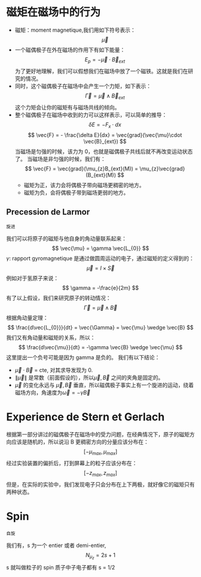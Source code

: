 # 磁矩在磁场中的行为
- 磁矩：moment magnetique,我们用如下符号表示：
$$
\vec{\mu}
$$
- 一个磁偶极子在外在磁场的作用下有如下能量：
$$
E_{p} = -\vec{\mu}\cdot \vec{B}_{ext}
$$
	为了更好地理解，我们可以假想我们在磁场中放了一个磁铁。这就是我们在研究的情况。
- 同时，这个磁偶极子在磁场中会产生一个力矩，如下表示：
$$
\vec{\Gamma} = \vec{\mu} \wedge\vec{B}_{ext}
$$
这个力矩会让你的磁矩有与磁场共线的倾向。
- 整个磁偶极子在磁场中收到的力可以这样表示，可以简单的推导：
$$
\delta E = - F_{x} \cdot dx
$$
$$
\vec{F} = - \frac{\delta E}{dx} = \vec{grad}(\vec{\mu}\cdot \vec{B}_{ext})
$$
当磁场是匀强的时候，该力为 0，也就是磁偶极子共线后就不再改变运动状态了。
当磁场是非匀强的时候，我们有：
$$
\vec{F} = \vec{grad}(\mu_{z}B_{ext}(M)) = \mu_{z}\vec{grad}(B_{ext}(M))
$$
	- 磁矩为正，该力会将偶极子带向磁场更稠密的地方。
	- 磁矩为负，会将偶极子带到磁场更弱的地方。

## Precession de Larmor
	旋进
我们可以将原子的磁矩与他自身的角动量联系起来：
$$
\vec{\mu} = \gamma \vec{L_{0}}
$$
	$\gamma$: rapport gyromagnetique
是通过做圆周运动的电子，通过磁矩的定义得到的：
$$
\vec{\mu} = I\times \vec{S}
$$
例如对于氢原子来说：
$$
\gamma = -\frac{e}{2m}
$$
有了以上假设，我们来研究原子的转动情况：
$$
\vec{\Gamma} = \vec{\mu} \wedge \vec{B}
$$
根据角动量定理：
$$
\frac{d\vec{L_{0}}}{dt} = \vec{\Gamma} = \vec{\mu} \wedge \vec{B}
$$
我们又有角动量和磁矩的关系，所以：
$$
\frac{d\vec{\mu}}{dt} = -\gamma \vec{B} \wedge \vec{\mu}
$$
	这里提出一个负号可能是因为 gamma 是负的。
我们有以下结论：
- $\vec{\mu} \cdot \vec{B}$ = cte, 对其求导发现为 0.
- $\|\vec{\mu}\|$ 是常数（前面假设的），所以$\vec{\mu},\vec{B}$ 之间的夹角是固定的。
- $\vec{\mu}$ 的变化永远与 $\vec{\mu},\vec{B}$ 垂直，所以磁偶极子事实上有一个旋进的运动，绕着磁场方向，角速度为$\vec{\omega} = -\gamma \vec{B}$

# Experience de Stern et Gerlach
根据第一部分讲过的磁偶极子在磁场中的受力问题，在经典情况下，原子的磁矩方向应该是随机的，所以说沿 B 更稠密方向的分量应该分布在：
$$
[-\mu_{max},\mu_{max}]
$$
经过实验装置的偏折后，打到屏幕上的粒子应该分布在：
$$
[-z_{max},z_{max}]
$$
但是，在实际的实验中，我们发现电子只会分布在上下两极，就好像它的磁矩只有两种状态。

# Spin
	自旋
我们有，s 为一个 entier 或者 demi-entier,
$$
N_{\mu_{z}} = 2s + 1
$$
s 就叫做粒子的 spin
	质子中子电子都有 s = 1/2